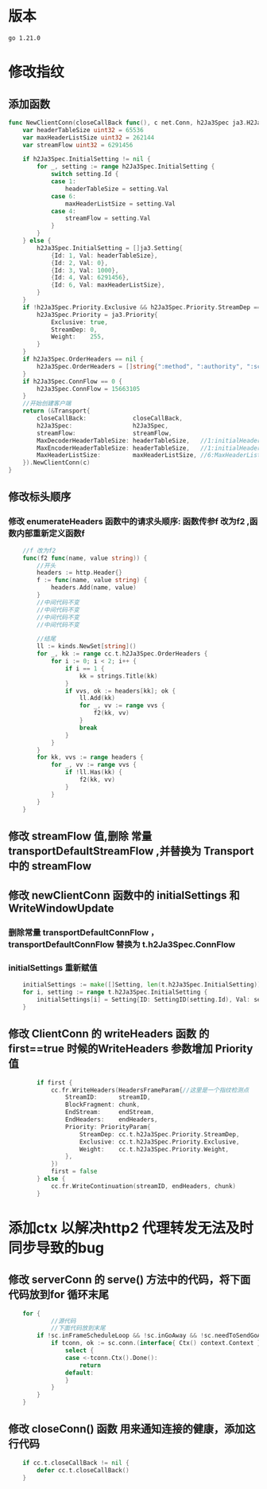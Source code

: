 # 版本
```
go 1.21.0
```
# 修改指纹
## 添加函数
```go
func NewClientConn(closeCallBack func(), c net.Conn, h2Ja3Spec ja3.H2Ja3Spec) (*ClientConn, error) {
	var headerTableSize uint32 = 65536
	var maxHeaderListSize uint32 = 262144
	var streamFlow uint32 = 6291456

	if h2Ja3Spec.InitialSetting != nil {
		for _, setting := range h2Ja3Spec.InitialSetting {
			switch setting.Id {
			case 1:
				headerTableSize = setting.Val
			case 6:
				maxHeaderListSize = setting.Val
			case 4:
				streamFlow = setting.Val
			}
		}
	} else {
		h2Ja3Spec.InitialSetting = []ja3.Setting{
			{Id: 1, Val: headerTableSize},
			{Id: 2, Val: 0},
			{Id: 3, Val: 1000},
			{Id: 4, Val: 6291456},
			{Id: 6, Val: maxHeaderListSize},
		}
	}
	if !h2Ja3Spec.Priority.Exclusive && h2Ja3Spec.Priority.StreamDep == 0 && h2Ja3Spec.Priority.Weight == 0 {
		h2Ja3Spec.Priority = ja3.Priority{
			Exclusive: true,
			StreamDep: 0,
			Weight:    255,
		}
	}
	if h2Ja3Spec.OrderHeaders == nil {
		h2Ja3Spec.OrderHeaders = []string{":method", ":authority", ":scheme", ":path"}
	}
	if h2Ja3Spec.ConnFlow == 0 {
		h2Ja3Spec.ConnFlow = 15663105
	}
	//开始创建客户端
	return (&Transport{
		closeCallBack:             closeCallBack,
		h2Ja3Spec:                 h2Ja3Spec,
		streamFlow:                streamFlow,
		MaxDecoderHeaderTableSize: headerTableSize,   //1:initialHeaderTableSize,65536
		MaxEncoderHeaderTableSize: headerTableSize,   //1:initialHeaderTableSize,65536
		MaxHeaderListSize:         maxHeaderListSize, //6:MaxHeaderListSize,262144
	}).NewClientConn(c)
}
```

## 修改标头顺序
### 修改 enumerateHeaders 函数中的请求头顺序: 函数传参f 改为f2 ,函数内部重新定义函数f
```go
	//f 改为f2
	func(f2 func(name, value string)) {
		//开头
		headers := http.Header{}
		f := func(name, value string) {
			headers.Add(name, value)
		}
		//中间代码不变
		//中间代码不变
		//中间代码不变
		//中间代码不变

		//结尾
		ll := kinds.NewSet[string]()
		for _, kk := range cc.t.h2Ja3Spec.OrderHeaders {
			for i := 0; i < 2; i++ {
				if i == 1 {
					kk = strings.Title(kk)
				}
				if vvs, ok := headers[kk]; ok {
					ll.Add(kk)
					for _, vv := range vvs {
						f2(kk, vv)
					}
					break
				}
			}
		}
		for kk, vvs := range headers {
			for _, vv := range vvs {
				if !ll.Has(kk) {
					f2(kk, vv)
				}
			}
		}
	}
```
## 修改 streamFlow 值,删除 常量 transportDefaultStreamFlow ,并替换为 Transport 中的 streamFlow

## 修改 newClientConn 函数中的   initialSettings 和 WriteWindowUpdate
### 删除常量 transportDefaultConnFlow ， transportDefaultConnFlow  替换为  t.h2Ja3Spec.ConnFlow
### initialSettings 重新赋值
```go
	initialSettings := make([]Setting, len(t.h2Ja3Spec.InitialSetting))
	for i, setting := range t.h2Ja3Spec.InitialSetting {
		initialSettings[i] = Setting{ID: SettingID(setting.Id), Val: setting.Val}
	}
```
## 修改 ClientConn 的 writeHeaders 函数 的 first==true 时候的WriteHeaders 参数增加 Priority 值
```go
		if first {
			cc.fr.WriteHeaders(HeadersFrameParam{//这里是一个指纹检测点
				StreamID:      streamID,
				BlockFragment: chunk,
				EndStream:     endStream,
				EndHeaders:    endHeaders,
				Priority: PriorityParam{
					StreamDep: cc.t.h2Ja3Spec.Priority.StreamDep,
					Exclusive: cc.t.h2Ja3Spec.Priority.Exclusive,
					Weight:    cc.t.h2Ja3Spec.Priority.Weight,
				},
			})
			first = false
		} else {
			cc.fr.WriteContinuation(streamID, endHeaders, chunk)
		}
```
# 添加ctx 以解决http2 代理转发无法及时同步导致的bug
## 修改 serverConn 的  serve() 方法中的代码，将下面代码放到for 循环末尾
```go
	for {
			//源代码
			//下面代码放到末尾
		if !sc.inFrameScheduleLoop && !sc.inGoAway && !sc.needToSendGoAway && !sc.needToSendSettingsAck && !sc.needsFrameFlush && !sc.writingFrame {
			if tconn, ok := sc.conn.(interface{ Ctx() context.Context }); ok {
				select {
				case <-tconn.Ctx().Done():
					return
				default:
				}
			}
		}
	}
```
## 修改 closeConn() 函数 用来通知连接的健康，添加这行代码
```go
	if cc.t.closeCallBack != nil {
		defer cc.t.closeCallBack()
	}
```
